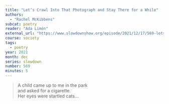 ```yaml
---
title: "Let’s Crawl Into That Photograph and Stay There for a While"
authors:
  - "Rachel McKibbens"
subcat: poetry
reader: "Ada Limón"
external_url: "https://www.slowdownshow.org/episode/2021/12/17/569-lets-crawl-into-that-photograph-stay-there-for-a-while"
course: society
tags:
  - poetry
year: 2021
month: dec
series: slowdown
number: 569
minutes: 5
---
```


> A child came up to me in the park  
and asked for a cigarette.  
Her eyes were startled cats...

